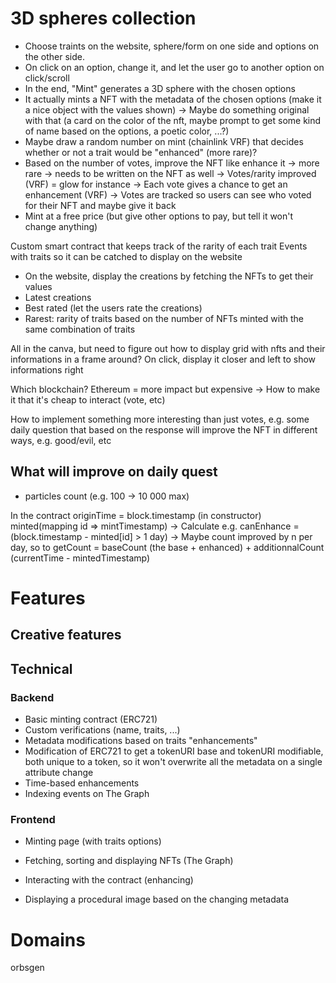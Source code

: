 # 3D spheres collection

- Choose traints on the website, sphere/form on one side and options on the other side.
- On click on an option, change it, and let the user go to another option on click/scroll
- In the end, "Mint" generates a 3D sphere with the chosen options
- It actually mints a NFT with the metadata of the chosen options (make it a nice object with the values shown)
  -> Maybe do something original with that (a card on the color of the nft, maybe prompt to get some kind of name based on the options, a poetic color, ...?)
- Maybe draw a random number on mint (chainlink VRF) that decides whether or not a trait would be "enhanced" (more rare)?
- Based on the number of votes, improve the NFT like enhance it -> more rare -> needs to be written on the NFT as well
  -> Votes/rarity improved (VRF) = glow for instance
  -> Each vote gives a chance to get an enhancement (VRF)
  -> Votes are tracked so users can see who voted for their NFT and maybe give it back
- Mint at a free price (but give other options to pay, but tell it won't change anything)

Custom smart contract that keeps track of the rarity of each trait
Events with traits so it can be catched to display on the website

- On the website, display the creations by fetching the NFTs to get their values
- Latest creations
- Best rated (let the users rate the creations)
- Rarest: rarity of traits based on the number of NFTs minted with the same combination of traits

All in the canva, but need to figure out how to display grid with nfts and their informations in a frame around? On click, display it closer and left to show informations right

Which blockchain? Ethereum = more impact but expensive
-> How to make it that it's cheap to interact (vote, etc)

How to implement something more interesting than just votes, e.g. some daily question that based on the response will improve the NFT in different ways, e.g. good/evil, etc

## What will improve on daily quest

- particles count (e.g. 100 -> 10 000 max)

In the contract
originTime = block.timestamp (in constructor)
minted(mapping id => mintTimestamp)
-> Calculate e.g. canEnhance = (block.timestamp - minted[id] > 1 day)
-> Maybe count improved by n per day, so to getCount = baseCount (the base + enhanced) + additionnalCount (currentTime - mintedTimestamp)

# Features

## Creative features

## Technical

### Backend

- Basic minting contract (ERC721)
- Custom verifications (name, traits, ...)
- Metadata modifications based on traits "enhancements"
- Modification of ERC721 to get a tokenURI base and tokenURI modifiable, both unique to a token, so it won't overwrite all the metadata on a single attribute change
- Time-based enhancements
- Indexing events on The Graph

### Frontend

- Minting page (with traits options)
- Fetching, sorting and displaying NFTs (The Graph)
- Interacting with the contract (enhancing)

- Displaying a procedural image based on the changing metadata

# Domains

orbsgen
